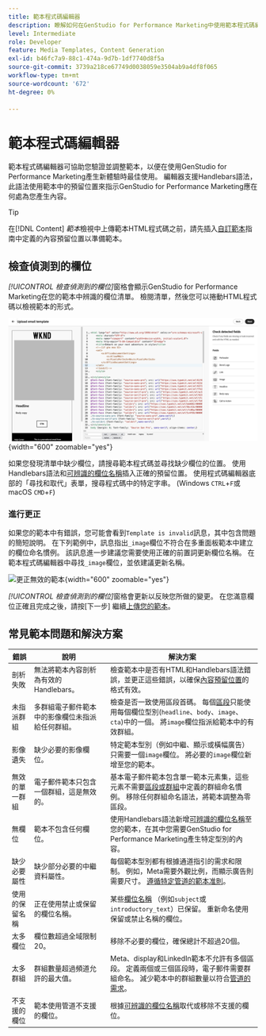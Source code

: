 ```yaml
---
title: 範本程式碼編輯器
description: 瞭解如何在GenStudio for Performance Marketing中使用範本程式碼編輯器。
level: Intermediate
role: Developer
feature: Media Templates, Content Generation
exl-id: b46fc7a9-88c1-474a-9d7b-1df7740d8f5a
source-git-commit: 3739a218ce67749d0038059e3504ab9a4df8f065
workflow-type: tm+mt
source-wordcount: '672'
ht-degree: 0%

---
```


# 範本程式碼編輯器

範本程式碼編輯器可協助您驗證並調整範本，以便在使用GenStudio for Performance Marketing產生新體驗時最佳使用。 編輯器支援Handlebars語法，此語法使用範本中的預留位置來指示GenStudio for Performance Marketing應在何處為您產生內容。

>[!TIP]
>
>在[!DNL Content] _範本_&#x200B;檢視中上傳範本HTML程式碼之前，請先插入[自訂範本](customize-template.md)指南中定義的內容預留位置以準備範本。

## 檢查偵測到的欄位

_[!UICONTROL 檢查偵測到的欄位]_&#x200B;窗格會顯示GenStudio for Performance Marketing在您的範本中辨識的欄位清單。 檢閱清單，然後您可以捲動HTML程式碼以檢視範本的形式。

![程式碼編輯器檢視](/help/assets/template-detected-fields.png "檢查偵測到的欄位"){width="600" zoomable="yes"}

如果您發現清單中缺少欄位，請搜尋範本程式碼並尋找缺少欄位的位置。 使用Handlebars語法和[可辨識的欄位名稱](/help/user-guide/content/customize-template.md#recognized-field-names)插入正確的預留位置。 使用程式碼編輯器底部的「尋找和取代」表單，搜尋程式碼中的特定字串。 (Windows `CTRL`+`F`或macOS `CMD`+`F`)

### 進行更正

如果您的範本中有錯誤，您可能會看到`Template is invalid`訊息，其中包含問題的簡短說明。 在下列範例中，訊息指出`_image`欄位不符合在多重面板範本中建立的欄位命名慣例。 該訊息進一步建議您需要使用正確的前置詞更新欄位名稱。 在範本程式碼編輯器中尋找`_image`欄位，並依建議更新名稱。

![更正無效的範本](/help/assets/animation/template-code-editor.gif){width="600" zoomable="yes"}

_[!UICONTROL 檢查偵測到的欄位]_&#x200B;窗格會更新以反映您所做的變更。 在您滿意欄位正確且完成之後，請按[下一步] **&#x200B;**&#x200B;繼續[上傳您的範本](/help/user-guide/content/use-templates.md#add-a-template)。

## 常見範本問題和解決方案

| **錯誤** | **說明** | **解決方案** |
|-----------------------------|---------------------------------------------------------------------------------|-----------------------------------------------------------------------------------------------|
| 剖析失敗 | 無法將範本內容剖析為有效的Handlebars。 | 檢查範本中是否有HTML和Handlebars語法錯誤，並更正這些錯誤，以確保[內容預留位置](/help/user-guide/content/customize-template.md#content-placeholders)的格式有效。 |
| 未指派群組 | 多群組電子郵件範本中的影像欄位未指派給任何群組。 | 檢查是否一致使用區段首碼。 每個[區段](/help/user-guide/content/customize-template.md#sections-or-groups)只能使用每個欄位型別(`headline`、`body`、`image`、`cta`)中的一個。 將`image`欄位指派給範本中的有效群組。 |
| 影像遺失 | 缺少必要的影像欄位。 | 特定範本型別（例如中繼、顯示或橫幅廣告）只需要一個`image`欄位。 將必要的`image`欄位新增至您的範本。 |
| 無效的單一群組 | 電子郵件範本只包含一個群組，這是無效的。 | 基本電子郵件範本包含單一範本元素集，這些元素不需要[區段或群組](/help/user-guide/content/customize-template.md#sections-or-groups)中定義的群組命名慣例。 移除任何群組命名語法，將範本調整為零區段。 |
| 無欄位 | 範本不包含任何欄位。 | 使用Handlebars語法新增[可辨識的欄位名稱](/help/user-guide/content/customize-template.md#recognized-field-names)至您的範本，在其中您需要GenStudio for Performance Marketing產生特定型別的內容。 |
| 缺少必要屬性 | 缺少部分必要的中繼資料屬性。 | 每個範本型別都有根據通道指引的需求和限制。 例如，Meta需要外觀比例，而顯示廣告則需要尺寸。 [遵循特定管道的範本准則](/help/user-guide/content/best-practices-for-templates.md#follow-channel-specific-template-guidelines)。 |
| 使用的保留名稱 | 正在使用禁止或保留的欄位名稱。 | 某些[欄位名稱](/help/user-guide/content/customize-template.md#recognized-field-names) （例如`subject`或`introductory_text`）已保留。 重新命名使用保留或禁止名稱的欄位。 |
| 太多欄位 | 欄位數超過全域限制20。 | 移除不必要的欄位，確保總計不超過20個。 |
| 太多群組 | 群組數量超過頻道允許的最大值。 | Meta、display和LinkedIn範本不允許有多個區段。 定義兩個或三個區段時，電子郵件需要群組命名。 減少範本中的群組數量以符合[管道的需求](/help/user-guide/content/best-practices-for-templates.md#follow-channel-specific-template-guidelines)。 |
| 不支援的欄位 | 範本使用管道不支援的欄位。 | 根據[可辨識的欄位名稱](/help/user-guide/content/customize-template.md#recognized-field-names)取代或移除不支援的欄位。 |
